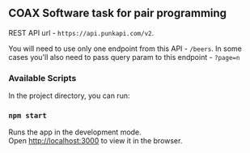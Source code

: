 ## COAX Software task for pair programming
REST API url - `https://api.punkapi.com/v2`.

You will need to use only one endpoint from this API - `/beers`. In some cases you'll also need to pass query param to this endpoint - `?page=n` 

### Available Scripts

In the project directory, you can run:

### `npm start`

Runs the app in the development mode.<br>
Open [http://localhost:3000](http://localhost:3000) to view it in the browser.

